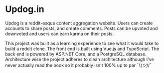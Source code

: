 # Updog.in

Updog is a reddit-esque content aggregation website. Users can create accounts to share posts, and create comments. Posts can be upvoted and downvoted and users can earn karma on their posts.

This project was built as a learning experience to see what it would take to build a reddit clone. The front end is built using Vue.js and TypeScript. The back end is powered by ASP.NET Core, and a PostgreSQL database. Architecture wise the project adheres to clean architecture although I've never actually read the book so it probably isn't 100% up to par ¯\\_(ツ)_/¯
